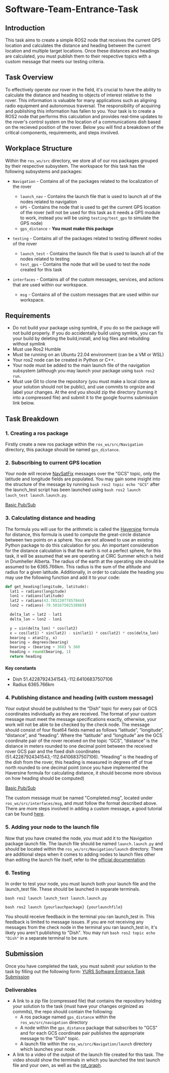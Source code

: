 # Software-Team-Entrance-Task

## Introduction

This task aims to create a simple ROS2 node that receives the current GPS location and calculates the distance and heading between the current location and multiple target locations. Once these distances and headings are calculated, you must publish them to their respective topics with a custom message that meets our testing criteria.

## Task Overview

To effectively operate our rover in the field, it's crucial to have the ability to calculate the distance and heading to objects of interest relative to the rover. This information is valuable for many applications such as aligning radio equipment and autonomous traversal. The responsibility of acquiring and publishing this information has fallen to you. Your task is to create a ROS2 node that performs this calculation and provides real-time updates to the rover's control system on the location of a communications dish based on the recieved position of the rover. Below you will find a breakdown of the critical components, requirements, and steps involved.

## Workplace Structure

Within the `ros_ws/src` directory, we store all of our ros packages grouped by their respective subsystem. The workspace for this task has the following subsystems and packages:

- `Navigation` - Contains all of the packages related to the localization of the rover

  - `launch_nav` - Contains the launch file that is used to launch all of the nodes related to navigation
  - `GPS` - Contains the node that is used to get the current GPS location of the rover (will not be used for this task as it needs a GPS module to work, instead you will be using `testing/test_gps` to simulate the GPS node)
  - `gps_distance` - **You must make this package**

- `testing` - Contains all of the packages related to testing different nodes of the rover

  - `launch_test` - Contains the launch file that is used to launch all of the nodes related to testing
  - `test_gps` - Contains the node that will be used to test the node created for this task

- `interfaces` - Contains all of the custom messages, services, and actions that are used within our workspace.
  - `msg` - Contains all of the custom messages that are used within our workspace.

## Requirements

- Do not build your package using symlink, if you do so the package will not build properly. If you do accidentally build using symlink, you can fix your build by deleting the build,install, and log files and rebuilding without symlink
- Must use Ros2 Humble
- Must be running on an Ubuntu 22.04 environment (can be a VM or WSL)
- Your ros2 node can be created in Python or C++.
- Your node must be added to the main launch file of the navigation subsystem (although you may launch your package using `bash ros2 run`.
- Must use Git to clone the repository (you must make a local clone as your solution should not be public), and use commits to orgnize and label your changes. At the end you should zip the directory (turning it into a compressed file) and submit it to the google fourms submission link below.

## Task Breakdown

### 1. Creating a ros package

Firstly create a new ros package within the `ros_ws/src/Navigation` directory, this package should be named `gps_distance`.

### 2. Subscribing to current GPS location

Your node will receive [NavSatFix](https://docs.ros.org/en/noetic/api/sensor_msgs/html/msg/NavSatFix.html) messages over the "GCS" topic, only the latitude and longitude fields are populated. You may gain some insight into the structure of the message by running `bash ros2 topic echo "GCS"` after the launch_test script has been launched using `bash ros2 launch lauch_test launch.launch.py`.

[Basic Pub/Sub](https://docs.ros.org/en/humble/Tutorials/Beginner-Client-Libraries/Writing-A-Simple-Py-Publisher-And-Subscriber.html)

### 3. Calculating distance and heading

The formula you will use for the arithmetic is called the [Haversine](https://en.wikipedia.org/wiki/Haversine_formula) formula for distance, this formula is used to compute the great-circle distance between two points on a sphere. You are not allowed to use an existing Python package to do this calculation for you. An important consideration for the distance calculation is that the earth is not a perfect sphere, for this task, it will be assumed that we are operating at CIRC Summer which is held in Drumheller Alberta. The radius of the earth at the operating site should be assumed to be 6365.766km. This radius is the sum of the altitude and radius for a given latitude. Additionally, in order to calculate the heading you may use the following function and add it to your code:

```python
def get_heading(longitude, latitude):
  lat1 = radians(longitude)
  lon1 = radians(latitude)
  lat2 = radians(43.78522077857844)
  lon2 = radians(-79.50167502538869)

  delta_lat = lat2 - lat1
  delta_lon = lon2 - lon1

  y = sin(delta_lon) * cos(lat2)
  x = cos(lat1) * sin(lat2) - sin(lat1) * cos(lat2) * cos(delta_lon)
  bearing = atan2(y, x)
  bearing = degrees(bearing)
  bearing = (bearing + 360) % 360
  heading = round(bearing, 1)
  return heading
```

#### Key constants

- Dish 51.42287924341543,-112.64106837507106
- Radius 6365.766km

### 4. Publishing distance and heading (with custom message)

Your output should be published to the “Dish” topic for every pair of GCS coordinates individually as they are received.
The format of your custom message must meet the message specifications exactly, otherwise, your work will not be able to be checked by the check node. The message should consist of four float64 fields named as follows “latitude”, “longitude”, “distance”, and “heading”. Where the “latitude” and “longitude” are the GCS coordinate pair of the rover received on the topic “GCS”, “distance” is the distance in meters rounded to one decimal point between the received rover GCS pair and the fixed dish coordinates (51.42287924341543,-112.64106837507106). “Heading” is the heading of the dish from the rover, this heading is measured in degrees off of true north rounded to one decimal point (once you have implemented the Haversine formula for calculating distance, it should become more obvious on how heading should be computed)

[Basic Pub/Sub](https://docs.ros.org/en/humble/Tutorials/Beginner-Client-Libraries/Writing-A-Simple-Py-Publisher-And-Subscriber.html)

<!-- Instructions for adding a custom message-->

The custom message must be named "Completed.msg", located under `ros_ws/src/interfaces/msg`, and must follow the format described above. There are more steps involved in adding a custom message, a good tutorial can be found [here](https://roboticsbackend.com/ros2-create-custom-message/).

### 5. Adding your node to the launch file

<!-- as it is right now this launch file already exists-->

Now that you have created the node, you must add it to the Navigation package launch file. The launch file should be named `launch.launch.py` and should be located within the `ros_ws/src/Navigation/launch` directory. There are additional steps when it comes to adding nodes to launch files other than editing the launch file itself, refer to the [official documentation](https://docs.ros.org/en/humble/Tutorials/Intermediate/Launch/Creating-Launch-Files.html).

### 6. Testing

In order to test your node, you must launch both your launch file and the launch_test file. These should be launched in separate terminals.

`bash ros2 launch launch_test launch.launch.py`

`bash ros2 launch {yourlauchpackage} {yourlaunchfile}`

You should receive feedback in the terminal you ran launch_test in. This feedback is limited to message issues. If you are not receiving any messages from the check node in the terminal you ran launch_test in, it's likely you aren't publishing to "Dish". You may run `bash ros2 topic echo "Dish"` in a separate terminal to be sure.

## Submission

Once you have completed the task, you must submit your solution to the task by filling out the following form:
[YURS Software Entrance Task Submission](https://forms.gle/Haa34G6QinaqzdEi7)

### Deliverables

- A link to a zip file (compressed file) that contains the repository holding your solution to the task (must have your changes orginized as commits), the repo should contain the following:
  - A ros package named `gps_distance` within the `ros_ws/src/navigation` directory
  - A node within the `gps_distance` package that subscribes to "GCS" and for each GCS coordinate pair publishes the appropriate message to the "Dish" topic.
  - A launch file within the `ros_ws/src/Navigation/launch` directory which launches your node. <!-- specific naming optionally -->
- A link to a video of the output of the launch file created for this task. The video should show the terminals in which you launched the test launch file and your own, as well as the [rqt_graph]([url](https://docs.ros.org/en/humble/Tutorials/Beginner-CLI-Tools/Understanding-ROS2-Topics/Understanding-ROS2-Topics.html)https://docs.ros.org/en/humble/Tutorials/Beginner-CLI-Tools/Understanding-ROS2-Topics/Understanding-ROS2-Topics.html).

